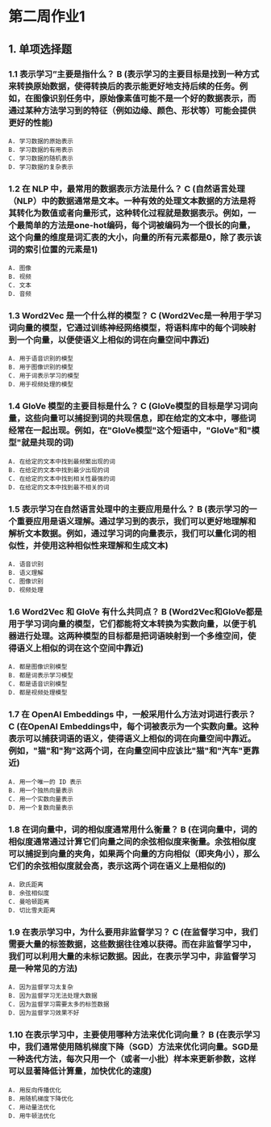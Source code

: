 # 第二周作业1
## 1. 单项选择题
### 1.1 表示学习”主要是指什么？ B (表示学习的主要目标是找到一种方式来转换原始数据，使得转换后的表示能更好地支持后续的任务。例如，在图像识别任务中，原始像素值可能不是一个好的数据表示，而通过某种方法学习到的特征（例如边缘、颜色、形状等）可能会提供更好的性能)
```
A. 学习数据的原始表示
B. 学习数据的有用表示
C. 学习数据的随机表示
D. 学习数据的复杂表示
```
### 1.2 在 NLP 中，最常用的数据表示方法是什么？ C (自然语言处理（NLP）中的数据通常是文本。一种有效的处理文本数据的方法是将其转化为数值或者向量形式，这种转化过程就是数据表示。例如，一个最简单的方法是one-hot编码，每个词被编码为一个很长的向量，这个向量的维度是词汇表的大小，向量的所有元素都是0，除了表示该词的索引位置的元素是1)
```
A. 图像
B. 视频
C. 文本
D. 音频
```
### 1.3 Word2Vec 是一个什么样的模型？ C (Word2Vec是一种用于学习词向量的模型，它通过训练神经网络模型，将语料库中的每个词映射到一个向量，以便使语义上相似的词在向量空间中靠近)
```
A. 用于语音识别的模型
B. 用于图像识别的模型
C. 用于词表示学习的模型
D. 用于视频处理的模型
```
### 1.4 GloVe 模型的主要目标是什么？ C (GloVe模型的目标是学习词向量，这些向量可以捕捉到词的共现信息，即在给定的文本中，哪些词经常在一起出现。例如，在"GloVe模型"这个短语中，"GloVe"和"模型"就是共现的词)
```
A. 在给定的文本中找到最频繁出现的词
B. 在给定的文本中找到最少出现的词
C. 在给定的文本中找到相关性最强的词
D. 在给定的文本中找到最不相关的词
```
### 1.5 表示学习在自然语言处理中的主要应用是什么？ B (表示学习的一个重要应用是语义理解。通过学习到的表示，我们可以更好地理解和解析文本数据。例如，通过学习词的向量表示，我们可以量化词的相似性，并使用这种相似性来理解和生成文本)
```
A. 语音识别
B. 语义理解
C. 图像识别
D. 视频处理
```
### 1.6 Word2Vec 和 GloVe 有什么共同点？ B (Word2Vec和GloVe都是用于学习词向量的模型，它们都能将文本转换为实数向量，以便于机器进行处理。这两种模型的目标都是把词语映射到一个多维空间，使得语义上相似的词在这个空间中靠近)
```
A. 都是图像识别模型
B. 都是词表示学习模型
C. 都是语音识别模型
D. 都是视频处理模型
```
### 1.7 在 OpenAI Embeddings 中，一般采用什么方法对词进行表示？ C (在OpenAI Embeddings中，每个词被表示为一个实数向量。这种表示可以捕获词语的语义，使得语义上相似的词在向量空间中靠近。例如，"猫"和"狗"这两个词，在向量空间中应该比"猫"和"汽车"更靠近)
```
A. 用一个唯一的 ID 表示
B. 用一个独热向量表示
C. 用一个实数向量表示
D. 用一个复数向量表示
```
### 1.8 在词向量中，词的相似度通常用什么衡量？ B (在词向量中，词的相似度通常通过计算它们向量之间的余弦相似度来衡量。余弦相似度可以捕捉到向量的夹角，如果两个向量的方向相似（即夹角小），那么它们的余弦相似度就会高，表示这两个词在语义上是相似的)
```
A. 欧氏距离
B. 余弦相似度
C. 曼哈顿距离
D. 切比雪夫距离
```
### 1.9 在表示学习中，为什么要用非监督学习？ C (在监督学习中，我们需要大量的标签数据，这些数据往往难以获得。而在非监督学习中，我们可以利用大量的未标记数据。因此，在表示学习中，非监督学习是一种常见的方法)
```
A. 因为监督学习太复杂
B. 因为监督学习无法处理大数据
C. 因为监督学习需要太多的标签数据
D. 因为监督学习效果不好
```
### 1.10 在表示学习中，主要使用哪种方法来优化词向量？ B (在表示学习中，我们通常使用随机梯度下降（SGD）方法来优化词向量。SGD是一种迭代方法，每次只用一个（或者一小批）样本来更新参数，这样可以显著降低计算量，加快优化的速度)
```
A. 用反向传播优化
B. 用随机梯度下降优化
C. 用动量法优化
D. 用牛顿法优化
```